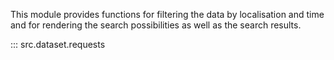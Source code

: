 This module provides functions for filtering the data by localisation and time and for rendering the search possibilities as well as the search results. 

::: src.dataset.requests